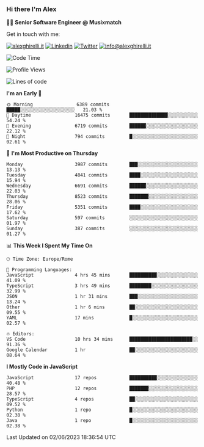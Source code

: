 ### Hi there I'm Alex

👨‍💻 __Senior Software Engineer @ Musixmatch__

Get in touch with me:

[![alexghirelli.it](https://img.shields.io/static/v1?label=alexghirelli.it&message=%20&color=red&logo=&style=flat-square&logoColor=white)](https://www.alexghirelli.it/)
[![Linkedin](https://img.shields.io/static/v1?label=Linkedin&message=%20&color=blue&logo=Linkedin&style=flat-square&logoColor=white)](https://linkedin.com/in/alexghirelli)
[![Twitter](https://img.shields.io/static/v1?label=Twitter&message=%20&color=blue&logo=Twitter&style=flat-square&logoColor=white)](https://twitter.com/alexGhirelli)
[![info@alexghirelli.it](https://img.shields.io/static/v1?label=info@alexghirelli.it&message=%20&color=red&logo=gmail&style=flat-square&logoColor=white)](mailto:info@alexghirelli.it)

<!--START_SECTION:waka-->
![Code Time](http://img.shields.io/badge/Code%20Time-7%2C461%20hrs%2016%20mins-blue)

![Profile Views](http://img.shields.io/badge/Profile%20Views-1-blue)

![Lines of code](https://img.shields.io/badge/From%20Hello%20World%20I%27ve%20Written-44.7%20million%20lines%20of%20code-blue)

**I'm an Early 🐤** 

```text
🌞 Morning                6389 commits        █████░░░░░░░░░░░░░░░░░░░░   21.03 % 
🌆 Daytime                16475 commits       ██████████████░░░░░░░░░░░   54.24 % 
🌃 Evening                6719 commits        ██████░░░░░░░░░░░░░░░░░░░   22.12 % 
🌙 Night                  794 commits         █░░░░░░░░░░░░░░░░░░░░░░░░   02.61 % 
```
📅 **I'm Most Productive on Thursday** 

```text
Monday                   3987 commits        ███░░░░░░░░░░░░░░░░░░░░░░   13.13 % 
Tuesday                  4841 commits        ████░░░░░░░░░░░░░░░░░░░░░   15.94 % 
Wednesday                6691 commits        ██████░░░░░░░░░░░░░░░░░░░   22.03 % 
Thursday                 8523 commits        ███████░░░░░░░░░░░░░░░░░░   28.06 % 
Friday                   5351 commits        ████░░░░░░░░░░░░░░░░░░░░░   17.62 % 
Saturday                 597 commits         ░░░░░░░░░░░░░░░░░░░░░░░░░   01.97 % 
Sunday                   387 commits         ░░░░░░░░░░░░░░░░░░░░░░░░░   01.27 % 
```


📊 **This Week I Spent My Time On** 

```text
🕑︎ Time Zone: Europe/Rome

💬 Programming Languages: 
JavaScript               4 hrs 45 mins       ██████████░░░░░░░░░░░░░░░   41.09 % 
TypeScript               3 hrs 49 mins       ████████░░░░░░░░░░░░░░░░░   32.99 % 
JSON                     1 hr 31 mins        ███░░░░░░░░░░░░░░░░░░░░░░   13.24 % 
Other                    1 hr 6 mins         ██░░░░░░░░░░░░░░░░░░░░░░░   09.55 % 
YAML                     17 mins             █░░░░░░░░░░░░░░░░░░░░░░░░   02.57 % 

🔥 Editors: 
VS Code                  10 hrs 34 mins      ███████████████████████░░   91.36 % 
Google Calendar          1 hr                ██░░░░░░░░░░░░░░░░░░░░░░░   08.64 % 
```

**I Mostly Code in JavaScript** 

```text
JavaScript               17 repos            ██████████░░░░░░░░░░░░░░░   40.48 % 
PHP                      12 repos            ███████░░░░░░░░░░░░░░░░░░   28.57 % 
TypeScript               4 repos             ██░░░░░░░░░░░░░░░░░░░░░░░   09.52 % 
Python                   1 repo              █░░░░░░░░░░░░░░░░░░░░░░░░   02.38 % 
Java                     1 repo              █░░░░░░░░░░░░░░░░░░░░░░░░   02.38 % 
```




 Last Updated on 02/06/2023 18:36:54 UTC
<!--END_SECTION:waka-->
